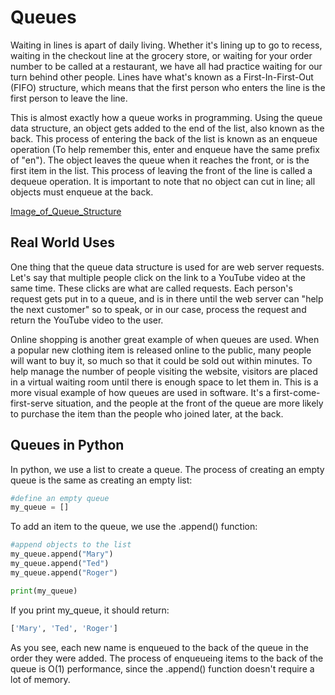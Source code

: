 # Queues

Waiting in lines is apart of daily living. Whether it's lining up to go to recess, waiting in the checkout line at the grocery store, or waiting for your order number to be called at a restaurant, we have all had practice waiting for our turn behind other people. Lines have what's known as a First-In-First-Out (FIFO) structure, which means that the first person who enters the line is the first person to leave the line. 

This is almost exactly how a queue works in programming. Using the queue data structure, an object gets added to the end of the list, also known as the back. This process of entering the back of the list is known as an enqueue operation (To help remember this, enter and enqueue have the same prefix of "en"). The object leaves the queue when it reaches the front, or is the first item in the list. This process of leaving the front of the line is called a dequeue operation. It is important to note that no object can cut in line; all objects must enqueue at the back. 

[Image_of_Queue_Structure](queue_image.png)

## Real World Uses

One thing that the queue data structure is used for are web server requests. Let's say that multiple people click on the link to a YouTube video at the same time. These clicks are what are called requests. Each person's request gets put in to a queue, and is in there until the web server can "help the next customer" so to speak, or in our case, process the request and return the YouTube video to the user.

Online shopping is another great example of when queues are used. When a popular new clothing item is released online to the public, many people will want to buy it, so much so that it could be sold out within minutes. To help manage the number of people visiting the website, visitors are placed in a virtual waiting room until there is enough space to let them in. This is a more visual example of how queues are used in software. It's a first-come-first-serve situation, and the people at the front of the queue are more likely to purchase the item than the people who joined later, at the back. 

## Queues in Python

In python, we use a list to create a queue. The process of creating an empty queue is the same as creating an empty list:

```python
#define an empty queue
my_queue = []

```

To add an item to the queue, we use the .append() function:

```python
#append objects to the list
my_queue.append("Mary")
my_queue.append("Ted")
my_queue.append("Roger")

print(my_queue)
```

If you print my_queue, it should return:

```python
['Mary', 'Ted', 'Roger']
```

As you see, each new name is enqueued to the back of the queue in the order they were added. The process of enqueueing items to the back of the queue is O(1) performance, since the .append() function doesn't require a lot of memory.  